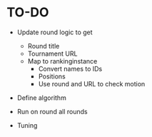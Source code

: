 # TO-DO
- Update round logic to get
    - Round title 
    - Tournament URL
    - Map to rankinginstance
        - Convert names to IDs
        - Positions
        - Use round and URL to check motion
 
- Define algorithm
- Run on round all rounds
- Tuning
